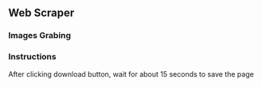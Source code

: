 ## Web Scraper
### Images Grabing

### Instructions
After clicking download button, wait for about 15 seconds to save the page